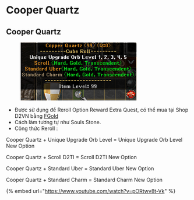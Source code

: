 # Cooper Quartz

## Cooper Quartz

<figure><img src="../../.gitbook/assets/image (9).png" alt=""><figcaption></figcaption></figure>

* Được sử dụng để Reroll Option Reward Extra Quest, có thể mua tại Shop D2VN bằng [FGold](https://diablo2-vn.com/tm/docs/wiki/tham-gia-d2vn/tien-te-trong-game/fgold/)
* Cách làm tương tự như Souls Stone.
* Công thức Reroll :

Cooper Quartz + Unique Upgrade Orb Level = Unique Upgrade Orb Level New Option

Cooper Quartz + Scroll D2TI = Scroll D2TI New Option

Cooper Quartz + Standard Uber = Standard Uber New Option

Cooper Quartz + Standard Charm = Standard Charm New Option

{% embed url="https://www.youtube.com/watch?v=pORtwv8t-Vk" %}

